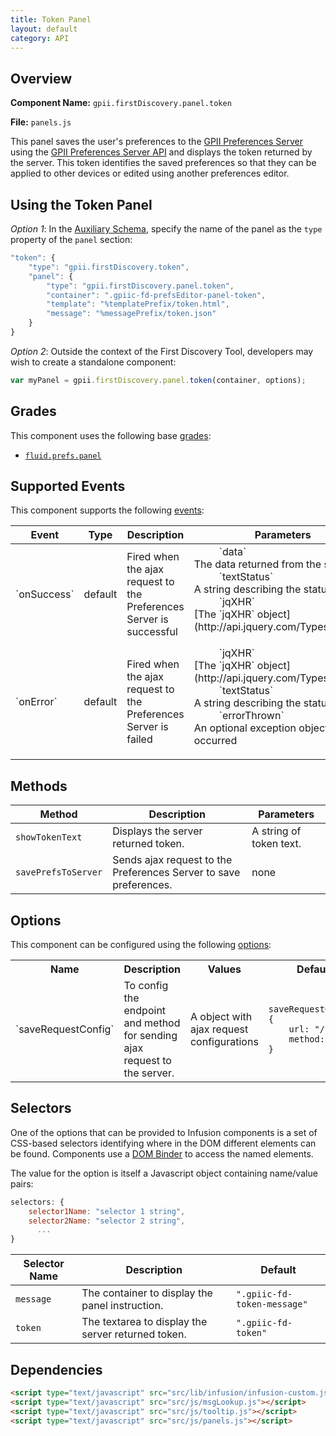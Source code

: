 ```yaml
---
title: Token Panel
layout: default
category: API
---
```


## Overview

**Component Name:** `gpii.firstDiscovery.panel.token`

**File:** `panels.js`

This panel saves the user's preferences to the
[GPII Preferences Server](https://github.com/GPII/universal/blob/master/documentation/PreferencesServer.md)
using the
[GPII Preferences Server API](https://github.com/GPII/universal/blob/master/documentation/PreferencesServer.md)
and displays the token returned by the server. This token identifies the saved preferences
so that they can be applied to other devices or edited using another preferences editor.

## Using the Token Panel

*Option 1*: In the
[Auxiliary Schema](http://docs.fluidproject.org/infusion/development/AuxiliarySchemaForPreferencesFramework.html),
specify the name of the panel as the `type` property of the `panel` section:
```javascript
"token": {
    "type": "gpii.firstDiscovery.token",
    "panel": {
        "type": "gpii.firstDiscovery.panel.token",
        "container": ".gpiic-fd-prefsEditor-panel-token",
        "template": "%templatePrefix/token.html",
        "message": "%messagePrefix/token.json"
    }
}
```

*Option 2*: Outside the context of the First Discovery Tool, developers may wish to create a standalone component:
```javascript
var myPanel = gpii.firstDiscovery.panel.token(container, options);
```

## Grades

This component uses the following base
[grades](http://docs.fluidproject.org/infusion/development/ComponentGrades.html):

* [`fluid.prefs.panel`](http://docs.fluidproject.org/infusion/development/Panels.html)

## Supported Events

This component supports the following
[events](http://docs.fluidproject.org/infusion/development/InfusionEventSystem.html):

<table>
    <thead>
        <tr><th>Event</th><th>Type</th><th>Description</th><th>Parameters</th></tr>
    </thead>
    <tbody>
        <tr>
            <td>`onSuccess`</td>
            <td>default</td>
            <td>Fired when the ajax request to the Preferences Server is successful</td>
            <td>
                <dl>
                    <dd>`data`</dd>
                    <dt>The data returned from the server</dt>
                    <dd>`textStatus`</dd>
                    <dt>A string describing the status</dt>
                    <dd>`jqXHR`</dd>
                    <dt>[The `jqXHR` object](http://api.jquery.com/Types/#jqXHR)</dt>
                </dl>
            </td>
        </tr>
        <tr>
            <td>`onError`</td>
            <td>default</td>
            <td>Fired when the ajax request to the Preferences Server is failed</td>
            <td>
                <dl>
                    <dd>`jqXHR`</dd>
                    <dt>[The `jqXHR` object](http://api.jquery.com/Types/#jqXHR)</dt>
                    <dd>`textStatus`</dd>
                    <dt>A string describing the status</dt>
                    <dd>`errorThrown`</dd>
                    <dt>An optional exception object, if one occurred</dt>
                </dl>
            </td>
        </tr>
    </tbody>
</table>

## Methods

| Method | Description | Parameters |
|--------|-------------|------------|
| `showTokenText` | Displays the server returned token. | A string of token text. |
| `savePrefsToServer` | Sends ajax request to the Preferences Server to save preferences. | none |

## Options

This component can be configured using the following
[options](http://docs.fluidproject.org/infusion/development/ComponentOptionsAndDefaults.html):

<table>
    <tr><th>Name</th><th>Description</th><th>Values</th><th>Default</th></tr>
    <tr>
        <td>`saveRequestConfig`</td>
        <td>To config the endpoint and method for sending ajax request to the server.</td>
        <td>A object with ajax request configurations</td>
        <td>
        <pre><code>saveRequestConfig: {
    url: "/user",
    method: "POST"
}</code></pre>
        </td>
    </tr>
</table>

## Selectors

One of the options that can be provided to Infusion components is a set of CSS-based
selectors identifying where in the DOM different elements can be found. Components use a
[DOM Binder](http://docs.fluidproject.org/infusion/development/DOMBinder.html) to access the
named elements.

The value for the option is itself a Javascript object containing name/value pairs:

```javascript
selectors: {
    selector1Name: "selector 1 string",
    selector2Name: "selector 2 string",
      ...
}
```

| Selector Name | Description | Default |
|---------------|-------------|---------|
| `message` | The container to display the panel instruction. | `".gpiic-fd-token-message"` |
| `token` |  The textarea to display the server returned token. | `".gpiic-fd-token"` |

## Dependencies

```html
<script type="text/javascript" src="src/lib/infusion/infusion-custom.js"></script>
<script type="text/javascript" src="src/js/msgLookup.js"></script>
<script type="text/javascript" src="src/js/tooltip.js"></script>
<script type="text/javascript" src="src/js/panels.js"></script>
```
